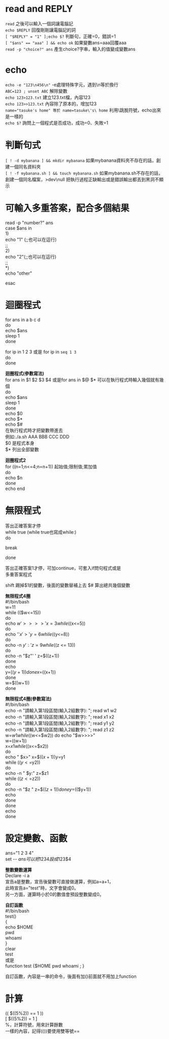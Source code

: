**read and REPLY**
==
`read` 之後可以輸入一個詞讓電腦記  
`echo $REPLY` 回復剛剛讓電腦記的詞  
`[ "$REPLY" = "1" ];echo $?` 判斷句，正確=0，錯誤=1  
`[ "$ans" == "aaa" ] && echo ok` 如果變數ans=aaa回覆aaa  
`read -p "choice?" ans` 產生choice?字串，輸入的值變成變數ans  

**echo**
==
`echo -e "123\n456\n"` -e處理特殊字元，遇到\n等於換行  
`ABC=123 ; unset ABC` 解除變數  
`echo 123>123.txt` 建立123.txt檔，內容123  
`echo 123>>123.txt` 內容除了原本的，增加123  
`name="tasuke's home" 等於 name=tasuke\'s\ home` 利用\跳脫符號，echo出來是一樣的  
`echo $?` 詢問上一個程式是否成功，成功=0、失敗=1    

**判斷句式**
==
`[ ! -d mybanana ] && mkdir mybanana`  如果mybanana資料夾不存在的話，創建一個同名資料夾  
`[ ! -f mybanana.sh ] && touch mybanana.sh` 
如果mybanana.sh不存在的話，創建一個同名檔案，>dev\null 把執行過程正缺輸出或是錯誤輸出都丟到黑洞不顯示

**可輸入多重答案，配合多個結果**
==
read -p "number?" ans  
case $ans in  
1)  
echo "1" (;;也可以在這行)  
;;  
2)  
echo "2"(;;也可以在這行)  
;;  
*)  
echo "other"  

esac  

**迴圈程式**
==
for ans in a b c d   
do  
echo $ans  
sleep 1  
done  

for ip in 1 2 3 或是 for ip in `seq 1 3`   
do  
done  


**迴圈程式(參數寫法)**  
for ans in $1 $2 $3 $4 或是for ans in $@ $* 可以在執行程式時輸入幾個就有幾個  
do  
echo $ans  
sleep 1  
done  
echo $0  
echo $*  
echo $#  
在執行程式時才把變數帶進去  
例如:./a.sh AAA BBB CCC DDD  
$0 是程式本身  
$* 列出全部變數  

**迴圈程式2**  
for ((n=1;n<=4;n=n+1)) 起始值;限制值;累加值  
do  
echo $n  
done  
echo end  

**無限程式**
==
答出正確答案才停  
while true   (while true也寫成while:)  
do  

break  
  
done  

答出正確答案1才停，可加continue，可套入if問句程式或是  
多重答案程式  

shift 踢掉$1的變數，後面的變數替補上去
$# 算出總共幾個變數  

**無限程式4圈**  
#!/bin/bash   
w=11  
while (($w<=15))  
do  
echo $w'>>>>'  
 x=3  
 while (($x<=5))  
 do  
 echo ''$x'>'  
  y=6  
  while (($y<=8))  
  do  
  echo -n $y':'  
   z=9  
   while (($z <= 13))  
   do  
   echo -n "$z"' '  
   z=$((z+1))  
   done  
   echo  
  y=$((y+1))  
  done  
 x=$((x+1))  
 done  
w=$((w+1))  
done  

**無限程式4圈(參數寫法)**   
#!/bin/bash  
echo -n "請輸入第1段區間(輸入2組數字): "; read w1 w2  
echo -n "請輸入第1段區間(輸入2組數字): "; read x1 x2  
echo -n "請輸入第1段區間(輸入2組數字): "; read y1 y2  
echo -n "請輸入第1段區間(輸入2組數字): "; read z1 z2  
w=$w1  
while (($w<=$w2))  
do  
  echo "$w>>>>"  
  w=$(($w+1))  
  x=$x1  
  while (($x<=$x2))  
  do  
    echo " $x>"  
    x=$(($x+1))  
    y=$y1  
    while (($y<=$y2))  
    do  
      echo -n "  $y:"  
      z=$z1  
      while (($z<=$z2))  
      do  
        echo -n "$z "  
        z=$(($z+1))  
      done  
      y=$(($y+1))  
      echo  
    done  
  done  
  echo  
done   

**設定變數、函數**
==
ans="1 2 3 4"  
set -- $ans  
可以把1 2 3 4設成$1$2$3$4  

**整數變數運算**  
Declare -i a  
宣告a是整數，宣告後變數可直接做運算，例如a=a+1，  
此時宣告a="test"時，文字會變成0。  
另一方面，運算時小於0的數值會預設整數變成0。  

**自訂函數**  
#!/bin/bash  
test()  
{  
echo $HOME  
pwd  
whoami  
}  
clear  
test  
或是  
function test {$HOME pwd whoami ; }  

自訂函數，內容是一串的命令，後面有加()前面就不用加上function  

**計算**
==
(( $((5%2)) == 1 ))   
[ $((5%2)) = 1 ]   
%，計算符號，用來計算餘數  
一樣的內容，記得(())要使用雙等號==  
